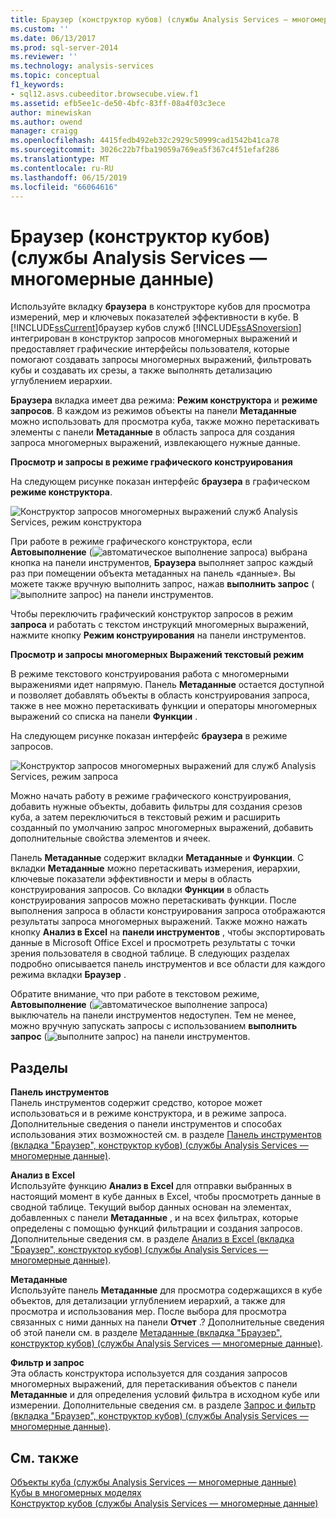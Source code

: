 ```yaml
---
title: Браузер (конструктор кубов) (службы Analysis Services — многомерные данные) | Документация Майкрософт
ms.custom: ''
ms.date: 06/13/2017
ms.prod: sql-server-2014
ms.reviewer: ''
ms.technology: analysis-services
ms.topic: conceptual
f1_keywords:
- sql12.asvs.cubeeditor.browsecube.view.f1
ms.assetid: efb5ee1c-de50-4bfc-83ff-08a4f03c3ece
author: minewiskan
ms.author: owend
manager: craigg
ms.openlocfilehash: 4415fedb492eb32c2929c50999cad1542b41ca78
ms.sourcegitcommit: 3026c22b7fba19059a769ea5f367c4f51efaf286
ms.translationtype: MT
ms.contentlocale: ru-RU
ms.lasthandoff: 06/15/2019
ms.locfileid: "66064616"
---
```

# <a name="browser-cube-designer-analysis-services---multidimensional-data"></a>Браузер (конструктор кубов) (службы Analysis Services — многомерные данные)
  Используйте вкладку **браузера** в конструкторе кубов для просмотра измерений, мер и ключевых показателей эффективности в кубе. В [!INCLUDE[ssCurrent](../includes/sscurrent-md.md)]браузер кубов служб [!INCLUDE[ssASnoversion](../includes/ssasnoversion-md.md)] интегрирован в конструктор запросов многомерных выражений и предоставляет графические интерфейсы пользователя, которые помогают создавать запросы многомерных выражений, фильтровать кубы и создавать их срезы, а также выполнять детализацию углублением иерархии.  
  
 **Браузера** вкладка имеет два режима: **Режим конструктора** и **режиме запросов**. В каждом из режимов объекты на панели **Метаданные** можно использовать для просмотра куба, также можно перетаскивать элементы с панели **Метаданные** в область запроса для создания запроса многомерных выражений, извлекающего нужные данные.  
  
 **Просмотр и запросы в режиме графического конструирования**  
  
 На следующем рисунке показан интерфейс **браузера** в графическом **режиме конструктора**.  
  
 ![Конструктор запросов многомерных выражений служб Analysis Services, режим конструктора](media/rsqd-dsawas-mdx-designmode.gif "Конструктор запросов многомерных выражений служб Analysis Services, режим конструктора")  
  
 При работе в режиме графического конструктора, если **Автовыполнение** (![автоматическое выполнение запроса](media/rsqdicon-autoexecute.gif "автоматическое выполнение запроса")) выбрана кнопка на панели инструментов, **Браузера** выполняет запрос каждый раз при помещении объекта метаданных на панель «данные». Вы можете также вручную выполнить запрос, нажав **выполнить запрос** (![выполните запрос](media/rsqdicon-run.gif "выполните запрос")) на панели инструментов.  
  
 Чтобы переключить графический конструктор запросов в режим **запроса** и работать с текстом инструкций многомерных выражений, нажмите кнопку **Режим конструирования** на панели инструментов.  
  
 **Просмотр и запросы многомерных Выражений текстовый режим**  
  
 В режиме текстового конструирования работа с многомерными выражениями идет напрямую. Панель **Метаданные** остается доступной и позволяет добавлять объекты в область конструирования запроса, также в нее можно перетаскивать функции и операторы многомерных выражений со списка на панели **Функции** .  
  
 На следующем рисунке показан интерфейс **браузера** в режиме запросов.  
  
 ![Конструктор запросов многомерных выражений для служб Analysis Services, режим запроса](media/rsqd-dsawas-mdx-querymode.gif "Конструктор запросов многомерных выражений для служб Analysis Services, режим запроса")  
  
 Можно начать работу в режиме графического конструирования, добавить нужные объекты, добавить фильтры для создания срезов куба, а затем переключиться в текстовый режим и расширить созданный по умолчанию запрос многомерных выражений, добавить дополнительные свойства элементов и ячеек.  
  
 Панель **Метаданные** содержит вкладки **Метаданные** и **Функции**. С вкладки **Метаданные** можно перетаскивать измерения, иерархии, ключевые показатели эффективности и меры в область конструирования запросов. Со вкладки **Функции** в область конструирования запросов можно перетаскивать функции. После выполнения запроса в области конструирования запроса отображаются результаты запроса многомерных выражений. Также можно нажать кнопку **Анализ в Excel** на **панели инструментов** , чтобы экспортировать данные в Microsoft Office Excel и просмотреть результаты с точки зрения пользователя в сводной таблице. В следующих разделах подробно описывается панель инструментов и все области для каждого режима вкладки **Браузер** .  
  
 Обратите внимание, что при работе в текстовом режиме, **Автовыполнение** (![автоматическое выполнение запроса](media/rsqdicon-autoexecute.gif "автоматическое выполнение запроса")) выключатель на панели инструментов недоступен. Тем не менее, можно вручную запускать запросы с использованием **выполнить запрос** (![выполните запрос](media/rsqdicon-run.gif "выполните запрос")) на панели инструментов.  
  
## <a name="sections"></a>Разделы  
 **Панель инструментов**  
 Панель инструментов содержит средство, которое может использоваться и в режиме конструктора, и в режиме запроса. Дополнительные сведения о панели инструментов и способах использования этих возможностей см. в разделе [Панель инструментов (вкладка "Браузер", конструктор кубов) (службы Analysis Services — многомерные данные)](toolbar-browser-tab-cube-designer-analysis-services-multidimensional-data.md).  
  
 **Анализ в Excel**  
 Используйте функцию **Анализ в Excel** для отправки выбранных в настоящий момент в кубе данных в Excel, чтобы просмотреть данные в сводной таблице. Текущий выбор данных основан на элементах, добавленных с панели **Метаданные** , и на всех фильтрах, которые определены с помощью функций фильтрации и создания запросов. Дополнительные сведения см. в разделе [Анализ в Excel (вкладка "Браузер", конструктор кубов) (службы Analysis Services — многомерные данные)](analyze-in-excel-browser-cube-designer-analysis-services-multidimensional-data.md).  
  
 **Метаданные**  
 Используйте панель **Метаданные** для просмотра содержащихся в кубе объектов, для детализации углублением иерархий, а также для просмотра и использования мер. После выбора для просмотра связанных с ними данных на панели **Отчет** .? Дополнительные сведения об этой панели см. в разделе [Метаданные (вкладка "Браузер", конструктор кубов) (службы Analysis Services — многомерные данные)](metadata-browser-tab-cube-designer-analysis-services-multidimensional-data.md).  
  
 **Фильтр и запрос**  
 Эта область конструктора используется для создания запросов многомерных выражений, для перетаскивания объектов с панели **Метаданные** и для определения условий фильтра в исходном кубе или измерении. Дополнительные сведения см. в разделе [Запрос и фильтр (вкладка "Браузер", конструктор кубов) (службы Analysis Services — многомерные данные)](query-filter-browser-cube-designer-analysis-services-multidimensional-data.md).  
  
## <a name="see-also"></a>См. также  
 [Объекты куба &#40;службы Analysis Services — многомерные данные&#41;](multidimensional-models-olap-logical-cube-objects/cube-objects-analysis-services-multidimensional-data.md)   
 [Кубы в многомерных моделях](multidimensional-models/cubes-in-multidimensional-models.md)   
 [Конструктор кубов &#40;службы Analysis Services — многомерные данные&#41;](cube-designer-analysis-services-multidimensional-data.md)  
  
  
